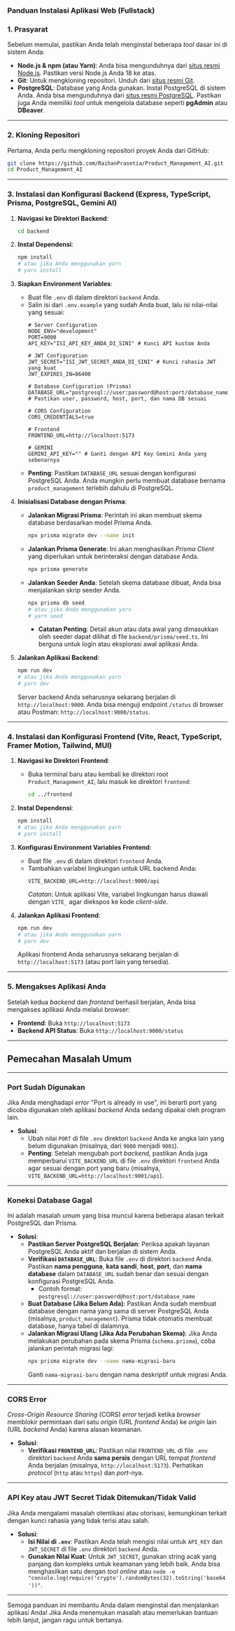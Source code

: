 ### Panduan Instalasi Aplikasi Web (Fullstack)

### 1\. Prasyarat

Sebelum memulai, pastikan Anda telah menginstal beberapa *tool* dasar ini di sistem Anda:

  * **Node.js & npm (atau Yarn)**: Anda bisa mengunduhnya dari [situs resmi Node.js](https://nodejs.org/). Pastikan versi Node.js Anda 18 ke atas.
  * **Git**: Untuk mengkloning repositori. Unduh dari [situs resmi Git](https://git-scm.com/downloads).
  * **PostgreSQL**: Database yang Anda gunakan. Instal PostgreSQL di sistem Anda. Anda bisa mengunduhnya dari [situs resmi PostgreSQL](https://www.postgresql.org/download/). Pastikan juga Anda memiliki *tool* untuk mengelola database seperti **pgAdmin** atau **DBeaver**.

-----

### 2\. Kloning Repositori

Pertama, Anda perlu mengkloning repositori proyek Anda dari GitHub:

```bash
git clone https://github.com/RaihanPrasetia/Product_Management_AI.git
cd Product_Management_AI
```

-----

### 3\. Instalasi dan Konfigurasi Backend (Express, TypeScript, Prisma, PostgreSQL, Gemini AI)

1.  **Navigasi ke Direktori Backend**:

    ```bash
    cd backend
    ```

2.  **Instal Dependensi**:

    ```bash
    npm install
    # atau jika Anda menggunakan yarn
    # yarn install
    ```

3.  **Siapkan Environment Variables**:

      * Buat file `.env` di dalam direktori `backend` Anda.
      * Salin isi dari `.env.example` yang sudah Anda buat, lalu isi nilai-nilai yang sesuai:
        ```dotenv
        # Server Configuration
        NODE_ENV="development"
        PORT=9000
        API_KEY="ISI_API_KEY_ANDA_DI_SINI" # Kunci API kustom Anda

        # JWT Configuration
        JWT_SECRET="ISI_JWT_SECRET_ANDA_DI_SINI" # Kunci rahasia JWT yang kuat
        JWT_EXPIRES_IN=86400

        # Database Configuration (Prisma)
        DATABASE_URL="postgresql://user:password@host:port/database_name" # Pastikan user, password, host, port, dan nama DB sesuai

        # CORS Configuration
        CORS_CREDENTIALS=true

        # Frontend
        FRONTEND_URL=http://localhost:5173

        # GEMINI
        GEMINI_API_KEY="" # Ganti dengan API Key Gemini Anda yang sebenarnya
        ```
      * **Penting**: Pastikan `DATABASE_URL` sesuai dengan konfigurasi PostgreSQL Anda. Anda mungkin perlu membuat database bernama `product_management` terlebih dahulu di PostgreSQL.

4.  **Inisialisasi Database dengan Prisma**:

      * **Jalankan Migrasi Prisma**: Perintah ini akan membuat skema database berdasarkan model Prisma Anda.
        ```bash
        npx prisma migrate dev --name init
        ```
      * **Jalankan Prisma Generate**: Ini akan menghasilkan *Prisma Client* yang diperlukan untuk berinteraksi dengan database Anda.
        ```bash
        npx prisma generate
        ```
      * **Jalankan Seeder Anda**: Setelah skema database dibuat, Anda bisa menjalankan skrip seeder Anda.
        ```bash
        npx prisma db seed
        # atau jika Anda menggunakan yarn
        # yarn seed
        ```
          * **Catatan Penting**: Detail akun atau data awal yang dimasukkan oleh seeder dapat dilihat di file `backend/prisma/seed.ts`. Ini berguna untuk login atau eksplorasi awal aplikasi Anda.

5.  **Jalankan Aplikasi Backend**:

    ```bash
    npm run dev
    # atau jika Anda menggunakan yarn
    # yarn dev
    ```

    Server backend Anda seharusnya sekarang berjalan di `http://localhost:9000`. Anda bisa menguji endpoint `/status` di browser atau Postman: `http://localhost:9000/status`.

-----

### 4\. Instalasi dan Konfigurasi Frontend (Vite, React, TypeScript, Framer Motion, Tailwind, MUI)

1.  **Navigasi ke Direktori Frontend**:

      * Buka terminal baru atau kembali ke direktori root `Product_Management_AI`, lalu masuk ke direktori `frontend`:
        ```bash
        cd ../frontend
        ```

2.  **Instal Dependensi**:

    ```bash
    npm install
    # atau jika Anda menggunakan yarn
    # yarn install
    ```

3.  **Konfigurasi Environment Variables Frontend**:

      * Buat file `.env` di dalam direktori `frontend` Anda.
      * Tambahkan variabel lingkungan untuk URL backend Anda:
        ```dotenv
        VITE_BACKEND_URL=http://localhost:9000/api
        ```
        *Catatan*: Untuk aplikasi Vite, variabel lingkungan harus diawali dengan `VITE_` agar diekspos ke kode *client-side*.

4.  **Jalankan Aplikasi Frontend**:

    ```bash
    npm run dev
    # atau jika Anda menggunakan yarn
    # yarn dev
    ```

    Aplikasi frontend Anda seharusnya sekarang berjalan di `http://localhost:5173` (atau port lain yang tersedia).

-----

### 5\. Mengakses Aplikasi Anda

Setelah kedua *backend* dan *frontend* berhasil berjalan, Anda bisa mengakses aplikasi Anda melalui browser:

  * **Frontend**: Buka `http://localhost:5173`
  * **Backend API Status**: Buka `http://localhost:9000/status`

-----

## Pemecahan Masalah Umum

-----

### **Port Sudah Digunakan**

Jika Anda menghadapi *error* "Port is already in use", ini berarti port yang dicoba digunakan oleh aplikasi *backend* Anda sedang dipakai oleh program lain.

  * **Solusi**:
      * Ubah nilai `PORT` di file `.env` direktori `backend` Anda ke angka lain yang belum digunakan (misalnya, dari `9000` menjadi `9001`).
      * **Penting**: Setelah mengubah port *backend*, pastikan Anda juga memperbarui `VITE_BACKEND_URL` di file `.env` direktori `frontend` Anda agar sesuai dengan port yang baru (misalnya, `VITE_BACKEND_URL=http://localhost:9001/api`).

-----

### **Koneksi Database Gagal**

Ini adalah masalah umum yang bisa muncul karena beberapa alasan terkait PostgreSQL dan Prisma.

  * **Solusi**:
      * **Pastikan Server PostgreSQL Berjalan**: Periksa apakah layanan PostgreSQL Anda aktif dan berjalan di sistem Anda.
      * **Verifikasi `DATABASE_URL`**: Buka file `.env` di direktori `backend` Anda. Pastikan **nama pengguna**, **kata sandi**, **host**, **port**, dan **nama database** dalam `DATABASE_URL` sudah benar dan sesuai dengan konfigurasi PostgreSQL Anda.
          * Contoh format: `postgresql://user:password@host:port/database_name`
      * **Buat Database (Jika Belum Ada)**: Pastikan Anda sudah membuat database dengan nama yang sama di server PostgreSQL Anda (misalnya, `product_management`). Prisma tidak otomatis membuat database, hanya tabel di dalamnya.
      * **Jalankan Migrasi Ulang (Jika Ada Perubahan Skema)**: Jika Anda melakukan perubahan pada skema Prisma (`schema.prisma`), coba jalankan perintah migrasi lagi:
        ```bash
        npx prisma migrate dev --name nama-migrasi-baru
        ```
        Ganti `nama-migrasi-baru` dengan nama deskriptif untuk migrasi Anda.

-----

### **CORS Error**

*Cross-Origin Resource Sharing* (CORS) *error* terjadi ketika *browser* memblokir permintaan dari satu *origin* (URL *frontend* Anda) ke *origin* lain (URL *backend* Anda) karena alasan keamanan.

  * **Solusi**:
      * **Verifikasi `FRONTEND_URL`**: Pastikan nilai `FRONTEND_URL` di file `.env` direktori `backend` Anda **sama persis** dengan URL tempat *frontend* Anda berjalan (misalnya, `http://localhost:5173`). Perhatikan *protocol* (`http` atau `https`) dan *port*-nya.

-----

### **API Key atau JWT Secret Tidak Ditemukan/Tidak Valid**

Jika Anda mengalami masalah otentikasi atau otorisasi, kemungkinan terkait dengan kunci rahasia yang tidak terisi atau salah.

  * **Solusi**:
      * **Isi Nilai di `.env`**: Pastikan Anda telah mengisi nilai untuk `API_KEY` dan `JWT_SECRET` di file `.env` direktori `backend` Anda.
      * **Gunakan Nilai Kuat**: Untuk `JWT_SECRET`, gunakan string acak yang panjang dan kompleks untuk keamanan yang lebih baik. Anda bisa menghasilkan satu dengan *tool* *online* atau `node -e "console.log(require('crypto').randomBytes(32).toString('base64'))"`.

-----

Semoga panduan ini membantu Anda dalam menginstal dan menjalankan aplikasi Anda\! Jika Anda menemukan masalah atau memerlukan bantuan lebih lanjut, jangan ragu untuk bertanya.
